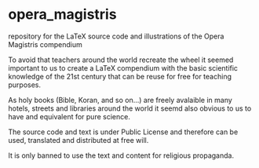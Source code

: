# opera_magistris
repository for the LaTeX source code and illustrations of the Opera Magistris compendium

To avoid that teachers around the world recreate the wheel it seemed important to us to create a LaTeX compendium with the basic scientific knowledge of the 21st century that can be reuse for free for teaching purposes.

As holy books (Bible, Koran, and so on...) are freely avalaible in many hotels, streets and libraries around the world it seemd also obvious to us to have and equivalent for pure science.

The source code and text is under Public License and therefore can be used, translated and distributed at free will.

It is only banned to use the text and content for religious propaganda.
